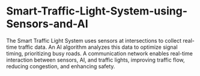 # Smart-Traffic-Light-System-using-Sensors-and-AI
The Smart Traffic Light System uses sensors at intersections to collect real-time traffic data. An AI algorithm analyzes this data to optimize signal timing, prioritizing busy roads. A communication network enables real-time interaction between sensors, AI, and traffic lights, improving traffic flow, reducing congestion, and enhancing safety.
